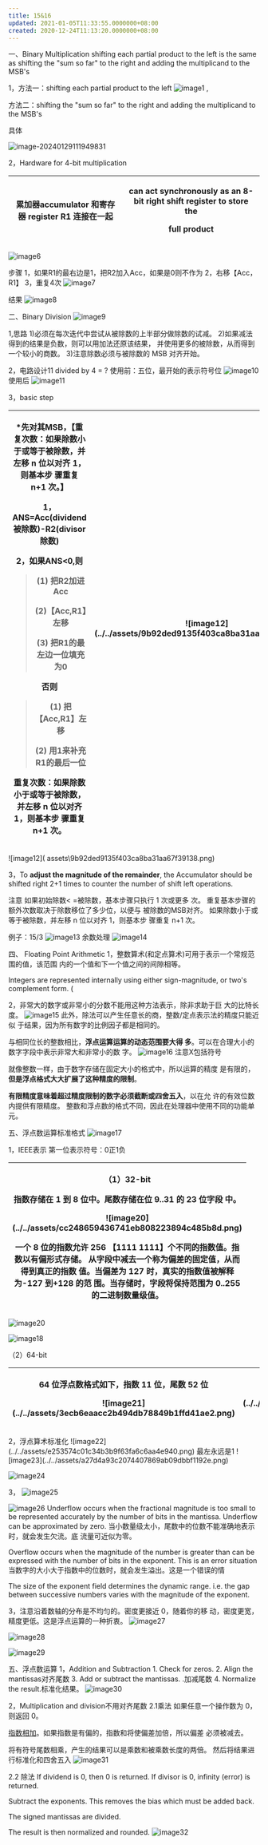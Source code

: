 ```yaml
---
title: 15&16
updated: 2021-01-05T11:33:55.0000000+08:00
created: 2020-12-24T11:13:20.0000000+08:00
---
```


一、Binary Multiplication
shifting each partial product to the left is the same as shifting the "sum so far" to the right and adding the multiplicand to the MSB's

1，方法一：shifting each partial product to the left
![image1](../../assets/c9576a422d5d4f0886036901ebadfea8.png)
,

方法二：shifting the "sum so far" to the right and adding the multiplicand to the MSB's

具体

![image-20240129111949831](assets\image-20240129111949831.png)


2，Hardware for 4-bit multiplication
<table>
<colgroup>
<col style="width: 45%" />
<col style="width: 54%" />
</colgroup>
<thead>
<tr class="header">
<th>累加器accumulator 和寄存器 register R1 连接在一起</th>
<th><p>can act synchronously as an 8-bit right shift register to store the</p>
<p>full product</p></th>
</tr>
</thead>
<tbody>
</tbody>
</table>

![image6](../../assets/5245a5eed24048328f0faeb58f97eb39.png)

步骤
1，如果R1的最右边是1，把R2加入Acc，如果是0则不作为
2，右移【Acc，R1】
3，重复4次
![image7](../../assets/e82c72c7d54646f5bd631af492294233.png)

结果
![image8](../../assets/161ea90da5724d28b60e452a9c369d8d.png)

二、Binary Division
![image9](../../assets/dca3cf55dd754d73b9d85937c0e1eae2.png)

1,思路
1)必须在每次迭代中尝试从被除数的上半部分做除数的试减。
2)如果减法得到的结果是负数，则可以用加法还原该结果， 并使用更多的被除数，从而得到一个较小的商数。
3)注意除数必须与被除数的 MSB 对齐开始。

2，电路设计11 divided by 4 = ?
使用前：五位，最开始的表示符号位
![image10](../../assets/302100f589494b0d8ae898c7fa459f1c.png)
使用后
![image11](../../assets/5eeac2808c4545abac50bcd3fe2c854d.png)

3，basic step
<table>
<colgroup>
<col style="width: 45%" />
<col style="width: 54%" />
</colgroup>
<thead>
<tr class="header">
<th><p>*先对其MSB，【重复次数：如果除数小于或等于被除数，并左移 n 位以对齐 1，则基本步 骤重复 n+1 次。】</p>
<p>1，ANS=Acc(dividend被除数)-R2(divisor除数)</p>
<p>2，如果ANS&lt;0,则</p>
<blockquote>
<p>(1) 把R2加进Acc</p>
<p>(2)【Acc,R1】左移</p>
<p>(3) 把R1的最左边一位填充为0</p>
</blockquote>
<p>否则</p>
<blockquote>
<p>(1) 把【Acc,R1】左移</p>
<p>(2) 用1来补充R1的最后一位</p>
</blockquote>
<p>重复次数：如果除数小于或等于被除数，并左移 n 位以对齐 1，则基本步 骤重复 n+1 次。</p></th>
<th><p>![image12](../../assets/9b92ded9135f403ca8ba31aa67f39138.png)</p>
<p></p></th>
</tr>
</thead>
<tbody>
</tbody>
</table>
![image12]( assets\9b92ded9135f403ca8ba31aa67f39138.png)

3，To **adjust the magnitude of the remainder**, the Accumulator should be shifted right 2+1 times to counter the number of shift left operations.

注意
如果初始除数\< =被除数，基本步骤只执行 1 次或更多 次。
重复基本步骤的额外次数取决于除数移位了多少位，以便与 被除数的MSB对齐。
如果除数小于或等于被除数，并左移 n 位以对齐 1，则基本步 骤重复 n+1 次。

例子：15/3
![image13](../../assets/739d4bf76171483c8e5a8f7ca9870823.png)
余数处理
![image14](../../assets/46b4af5b6ee342c3b2030c4b21abfbba.png)

四、 Floating Point Arithmetic
1，整数算术(和定点算术)可用于表示一个常规范围的值，该范围 内的一个值和下一个值之间的间隙相等。

Integers are represented internally using either sign-magnitude, or two's complement form. (

2，非常大的数字或非常小的分数不能用这种方法表示，除非求助于巨 大的比特长度。
![image15](../../assets/6e25e1c24d024e5db57ff074cfda09e0.png)
此外，除法可以产生任意长的商，整数/定点表示法的精度只能近似 于结果，因为所有数字的比例因子都是相同的。

与相同位长的整数相比，**浮点运算运算的动态范围要大得 多**。可以在合理大小的数字字段中表示非常大和非常小的数 字。
![image16](../../assets/6c9f1fdf2abd444aa5d2b055e22cf0c5.png)
注意X包括符号

就像整数一样，由于数字存储在固定大小的格式中，所以运算的精度 是有限的，**但是浮点格式大大扩展了这种精度的限制**。

**有限精度意味着超过精度限制的数字必须截断或四舍五入**，以在允 许的有效位数内提供有限精度。 整数和浮点数的格式不同，因此在处理器中使用不同的功能单 元。

五、浮点数运算标准格式
![image17](../../assets/bca614c8fd90462a9ec7f2be839ee44b.png)



1，IEEE表示
第一位表示符号：0正1负

<table>
<colgroup>
<col style="width: 42%" />
<col style="width: 57%" />
</colgroup>
<thead>
<tr class="header">
<th><p>（1）32-bit</p>
<p>指数存储在 1 到 8 位中。尾数存储在位 9..31 的 23 位字段 中。</p>
<p>![image20](../../assets/cc248659436741eb808223894c485b8d.png)</p>
<p>一个 8 位的指数允许 256 【1111 1111】个不同的指数值。指数以有偏形式存储。 从字段中减去一个称为偏差的固定值，从而得到真正的指数 值。当偏差为 127 时，真实的指数值被解释为-127 到+128 的范 围。当存储时，字段将保持范围为 0..255 的二进制数量级值。</p></th>
</tr>
</thead>
<tbody>
</tbody>
</table>

![image20](../../assets/cc248659436741eb808223894c485b8d.png)



![image18]( assets\5b6fbb70d2884509be4bdf7060ae24e0.png)

（2）64-bit

<table>
<colgroup>
<col style="width: 42%" />
<col style="width: 57%" />
</colgroup>
<thead>
<tr class="header">
<th><p>64 位浮点数格式如下，指数 11 位，尾数 52 位</p>
<p>![image21](../../assets/3ecb6eaacc2b494db78849b1ffd41ae2.png)</p>
<p></p></th>
<th>![image19](../../assets/ee774c32061f4b51b944476ed25ae3fb.png)</th>
</tr>
</thead>
<tbody>
</tbody>
</table>
2，浮点算术标准化
![image22](../../assets/e253574c01c34b3b9f63fa6c6aa4e940.png)
最左永远是1
![image23](../../assets/a27d4a93c2074407869ab09dbbf1192e.png)

![image24](../../assets/47c9d6756d7f4c23b2995b3d14a0549e.png)

3，
![image25](../../assets/48ea94d30dc043d0b15bf656e890bf0b.png)

![image26](../../assets/1b6c06f33cfa4c8d9dbb03fe692aba20.png)
Underflow occurs when the fractional magnitude is too small to be represented accurately by the number of bits in the mantissa. Underflow can be approximated by zero.
当小数量级太小，尾数中的位数不能准确地表示时，就会发生欠流。底 流量可近似为零。

Overflow occurs when the magnitude of the number is greater than can be expressed with the number of bits in the exponent. This is an error situation
当数字的大小大于指数中的位数时，就会发生溢出。这是一个错误的情

The size of the exponent field determines the dynamic range. i.e. the gap between successive numbers varies with the magnitude of the exponent.

3，注意沿着数轴的分布是不均匀的。密度更接近 0，随着你的移 动，密度更宽，精度更低。这是浮点运算的一种折衷。
![image27](../../assets/bdc57c07ac434e52a7b449d92945d0b3.png)



![image28]( assets\f9f631f4daaf4ddfa20adb9898ca3f78.png)

![image29]( assets\3101fa8868e54932ba2604d089beab99.png)

五、浮点数运算
1，Addition and Subtraction
1\. Check for zeros.
2\. Align the mantissas对齐尾数
3\. Add or subtract the mantissas. .加减尾数
4\. Normalize the result.标准化结果。
![image30](../../assets/4ec92199f2324bf0b2e33ab08b581443.png)

2，Multiplication and division不用对齐尾数
2.1乘法
如果任意一个操作数为 0，则返回 0。

<u>指数相加</u>。如果指数是有偏的，指数和将使偏差加倍，所以偏差 必须被减去。

将有符号尾数相乘，产生的结果可以是乘数和被乘数长度的两倍。
然后将结果进行标准化和四舍五入
![image31](../../assets/69f3564900244364afadeef02c7353b9.png)

2.2 除法
If dividend is 0, then 0 is returned. If divisor is 0, infinity (error) is returned.

Subtract the exponents. This removes the bias which must be added back.

The signed mantissas are divided.

The result is then normalized and rounded.
![image32](../../assets/923a5a0723bb42c692ffef02f7831866.png)

